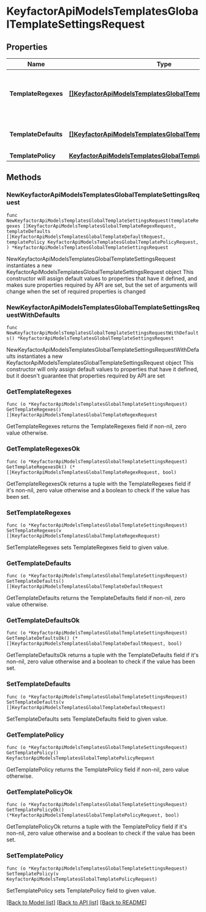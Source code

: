 # KeyfactorApiModelsTemplatesGlobalTemplateSettingsRequest

## Properties

Name | Type | Description | Notes
------------ | ------------- | ------------- | -------------
**TemplateRegexes** | [**[]KeyfactorApiModelsTemplatesGlobalTemplateRegexRequest**](KeyfactorApiModelsTemplatesGlobalTemplateRegexRequest.md) | The regular expressions to use for validation during enrollment. | 
**TemplateDefaults** | [**[]KeyfactorApiModelsTemplatesGlobalTemplateDefaultRequest**](KeyfactorApiModelsTemplatesGlobalTemplateDefaultRequest.md) | The default values to use during enrollment. | 
**TemplatePolicy** | [**KeyfactorApiModelsTemplatesGlobalTemplatePolicyRequest**](KeyfactorApiModelsTemplatesGlobalTemplatePolicyRequest.md) |  | 

## Methods

### NewKeyfactorApiModelsTemplatesGlobalTemplateSettingsRequest

`func NewKeyfactorApiModelsTemplatesGlobalTemplateSettingsRequest(templateRegexes []KeyfactorApiModelsTemplatesGlobalTemplateRegexRequest, templateDefaults []KeyfactorApiModelsTemplatesGlobalTemplateDefaultRequest, templatePolicy KeyfactorApiModelsTemplatesGlobalTemplatePolicyRequest, ) *KeyfactorApiModelsTemplatesGlobalTemplateSettingsRequest`

NewKeyfactorApiModelsTemplatesGlobalTemplateSettingsRequest instantiates a new KeyfactorApiModelsTemplatesGlobalTemplateSettingsRequest object
This constructor will assign default values to properties that have it defined,
and makes sure properties required by API are set, but the set of arguments
will change when the set of required properties is changed

### NewKeyfactorApiModelsTemplatesGlobalTemplateSettingsRequestWithDefaults

`func NewKeyfactorApiModelsTemplatesGlobalTemplateSettingsRequestWithDefaults() *KeyfactorApiModelsTemplatesGlobalTemplateSettingsRequest`

NewKeyfactorApiModelsTemplatesGlobalTemplateSettingsRequestWithDefaults instantiates a new KeyfactorApiModelsTemplatesGlobalTemplateSettingsRequest object
This constructor will only assign default values to properties that have it defined,
but it doesn't guarantee that properties required by API are set

### GetTemplateRegexes

`func (o *KeyfactorApiModelsTemplatesGlobalTemplateSettingsRequest) GetTemplateRegexes() []KeyfactorApiModelsTemplatesGlobalTemplateRegexRequest`

GetTemplateRegexes returns the TemplateRegexes field if non-nil, zero value otherwise.

### GetTemplateRegexesOk

`func (o *KeyfactorApiModelsTemplatesGlobalTemplateSettingsRequest) GetTemplateRegexesOk() (*[]KeyfactorApiModelsTemplatesGlobalTemplateRegexRequest, bool)`

GetTemplateRegexesOk returns a tuple with the TemplateRegexes field if it's non-nil, zero value otherwise
and a boolean to check if the value has been set.

### SetTemplateRegexes

`func (o *KeyfactorApiModelsTemplatesGlobalTemplateSettingsRequest) SetTemplateRegexes(v []KeyfactorApiModelsTemplatesGlobalTemplateRegexRequest)`

SetTemplateRegexes sets TemplateRegexes field to given value.


### GetTemplateDefaults

`func (o *KeyfactorApiModelsTemplatesGlobalTemplateSettingsRequest) GetTemplateDefaults() []KeyfactorApiModelsTemplatesGlobalTemplateDefaultRequest`

GetTemplateDefaults returns the TemplateDefaults field if non-nil, zero value otherwise.

### GetTemplateDefaultsOk

`func (o *KeyfactorApiModelsTemplatesGlobalTemplateSettingsRequest) GetTemplateDefaultsOk() (*[]KeyfactorApiModelsTemplatesGlobalTemplateDefaultRequest, bool)`

GetTemplateDefaultsOk returns a tuple with the TemplateDefaults field if it's non-nil, zero value otherwise
and a boolean to check if the value has been set.

### SetTemplateDefaults

`func (o *KeyfactorApiModelsTemplatesGlobalTemplateSettingsRequest) SetTemplateDefaults(v []KeyfactorApiModelsTemplatesGlobalTemplateDefaultRequest)`

SetTemplateDefaults sets TemplateDefaults field to given value.


### GetTemplatePolicy

`func (o *KeyfactorApiModelsTemplatesGlobalTemplateSettingsRequest) GetTemplatePolicy() KeyfactorApiModelsTemplatesGlobalTemplatePolicyRequest`

GetTemplatePolicy returns the TemplatePolicy field if non-nil, zero value otherwise.

### GetTemplatePolicyOk

`func (o *KeyfactorApiModelsTemplatesGlobalTemplateSettingsRequest) GetTemplatePolicyOk() (*KeyfactorApiModelsTemplatesGlobalTemplatePolicyRequest, bool)`

GetTemplatePolicyOk returns a tuple with the TemplatePolicy field if it's non-nil, zero value otherwise
and a boolean to check if the value has been set.

### SetTemplatePolicy

`func (o *KeyfactorApiModelsTemplatesGlobalTemplateSettingsRequest) SetTemplatePolicy(v KeyfactorApiModelsTemplatesGlobalTemplatePolicyRequest)`

SetTemplatePolicy sets TemplatePolicy field to given value.



[[Back to Model list]](../README.md#documentation-for-models) [[Back to API list]](../README.md#documentation-for-api-endpoints) [[Back to README]](../README.md)


